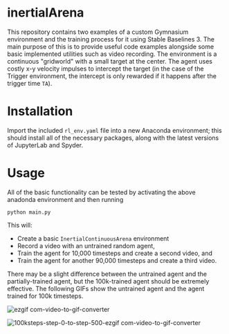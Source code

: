 # inertialArena

This repository contains two examples of a custom Gymnasium environment and the training process for it using Stable Baselines 3. 
The main purpose of this is to provide useful code examples alongside some basic implemented utilities such as video recording.
The environment is a continuous "gridworld" with a small target at the center. 
The agent uses costly x-y velocity impulses to intercept the target (in the case of the Trigger environment, the intercept is only rewarded if it happens after the trigger time `TA`).

# Installation
Import the included `rl_env.yaml` file into a new Anaconda environment; this should install all of the necessary packages, along with the latest versions of JupyterLab and Spyder.

# Usage
All of the basic functionality can be tested by activating the above anadonda environment and then running
```
python main.py
```
This will:
- Create a basic `InertialContinuousArena` environment
- Record a video with an untrained random agent,
- Train the agent for 10,000 timesteps and create a second video, and
- Train the agent for another 90,000 timesteps and create a third video.

There may be a slight difference between the untrained agent and the partially-trained agent, but the 100k-trained agent should be extremely effective.
The following GIFs show the untrained agent and the agent trained for 100k timesteps.

![ezgif com-video-to-gif-converter](https://github.com/user-attachments/assets/7512642f-c76b-4059-970a-d3b0d35a43a6)

![100ksteps-step-0-to-step-500-ezgif com-video-to-gif-converter](https://github.com/user-attachments/assets/7d188268-2a63-4ee3-81e9-99cbffd90485)



